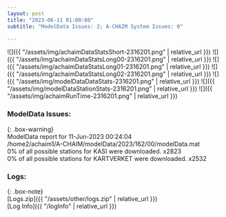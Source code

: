 ```yaml
---
layout: post
title: "2023-06-11 01:00:00"
subtitle: "ModelData Issues: 2; A-CHAIM System Issues: 0"

---
```


![]({{ "/assets/img/achaimDataStatsShort-2316201.png" | relative_url }})
![]({{ "/assets/img/achaimDataStatsLong00-2316201.png" | relative_url }})
![]({{ "/assets/img/achaimDataStatsLong01-2316201.png" | relative_url }})
![]({{ "/assets/img/achaimDataStatsLong02-2316201.png" | relative_url }})
![]({{ "/assets/img/modelDataDataStats-2316201.png" | relative_url }})
![]({{ "/assets/img/modelDataStationStats-2316201.png" | relative_url }})
![]({{ "/assets/img/achaimRunTime-2316201.png" | relative_url }})


### ModelData Issues:  
  
{: .box-warning}  
 ModelData report for 11-Jun-2023 00:24:04   
 /home2/achaim1/A-CHAIM/modelData/2023/162/00/modelData.mat   
 0% of all possible stations for KASI were downloaded. x2823   
 0% of all possible stations for KARTVERKET were downloaded. x2532   
  


### Logs:  
  
{: .box-note}  
[Logs.zip]({{ "/assets/other/logs.zip" | relative_url }})  
[Log Info]({{ "/logInfo" | relative_url }})  

